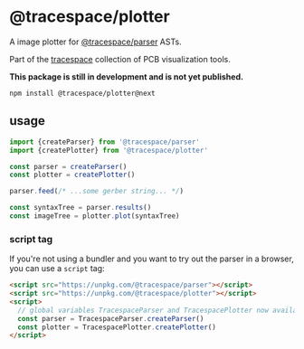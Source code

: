 # @tracespace/plotter

A image plotter for [@tracespace/parser][] ASTs.

Part of the [tracespace][] collection of PCB visualization tools.

**This package is still in development and is not yet published.**

```shell
npm install @tracespace/plotter@next
```

[@tracespace/parser]: https://www.npmjs.com/package/@tracespace/parser
[tracespace]: https://github.com/tracespace/tracespace

## usage

```js
import {createParser} from '@tracespace/parser'
import {createPlotter} from '@tracespace/plotter'

const parser = createParser()
const plotter = createPlotter()

parser.feed(/* ...some gerber string... */)

const syntaxTree = parser.results()
const imageTree = plotter.plot(syntaxTree)
```

### script tag

If you're not using a bundler and you want to try out the parser in a browser, you can use a `script` tag:

```html
<script src="https://unpkg.com/@tracespace/parser"></script>
<script src="https://unpkg.com/@tracespace/plotter"></script>
<script>
  // global variables TracespaceParser and TracespacePlotter now available
  const parser = TracespaceParser.createParser()
  const plotter = TracespacePlotter.createPlotter()
</script>
```
